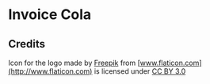 Invoice Cola
============

Credits
-------
Icon for the logo made by [Freepik](http://www.freepik.com) from [www.flaticon.com](http://www.flaticon.com) is licensed under [CC BY 3.0](http://creativecommons.org/licenses/by/3.0/)
